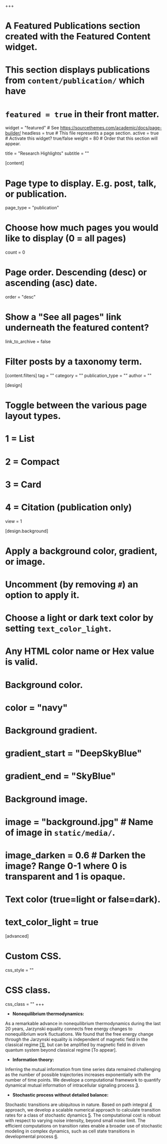 +++
# A Featured Publications section created with the Featured Content widget.
# This section displays publications from `content/publication/` which have
# `featured = true` in their front matter.

widget = "featured"  # See https://sourcethemes.com/academic/docs/page-builder/
headless = true  # This file represents a page section.
active = true  # Activate this widget? true/false
weight = 80  # Order that this section will appear.

title = "Research Highlights"
subtitle = ""

[content]
  # Page type to display. E.g. post, talk, or publication.
  page_type = "publication"
  
  # Choose how much pages you would like to display (0 = all pages)
  count = 0

  # Page order. Descending (desc) or ascending (asc) date.
  order = "desc"

  # Show a "See all pages" link underneath the featured content?
  link_to_archive = false

  # Filter posts by a taxonomy term.
  [content.filters]
    tag = ""
    category = ""
    publication_type = ""
    author = ""
  
[design]
  # Toggle between the various page layout types.
  #   1 = List
  #   2 = Compact
  #   3 = Card
  #   4 = Citation (publication only)
  view = 1
  
[design.background]
  # Apply a background color, gradient, or image.
  #   Uncomment (by removing `#`) an option to apply it.
  #   Choose a light or dark text color by setting `text_color_light`.
  #   Any HTML color name or Hex value is valid.
  
  # Background color.
  # color = "navy"
  
  # Background gradient.
  # gradient_start = "DeepSkyBlue"
  # gradient_end = "SkyBlue"
  
  # Background image.
  # image = "background.jpg"  # Name of image in `static/media/`.
  # image_darken = 0.6  # Darken the image? Range 0-1 where 0 is transparent and 1 is opaque.

  # Text color (true=light or false=dark).
  # text_color_light = true  
  
[advanced]
 # Custom CSS. 
 css_style = ""
 
 # CSS class.
 css_class = ""
+++

* **Nonequilibrium thermodynamics:**

As a remarkable advance in nonequilibrium thermodynamics during the last 20 years, Jarzynski equality connects free energy changes to nonequilibrium work fluctuations. We found that the free energy change through the Jarzynski equality is independent of magnetic field in the classical regime [[1]](https://journals.aps.org/pre/abstract/10.1103/PhysRevE.91.042108), but can be amplified by magnetic field in driven quantum system beyond classical regime [To appear].
  

* **Information theory:**

Inferring the mutual information from time series data remained challenging as the number of possible trajectories increases exponentially with the number of time points. We develope a computational framework to quantify dynamical mutual information of intracellular signaling process [3](https://sites.google.com/view/dmipackage/home).

* **Stochastic process without detailed balance:**

Stochastic transitions are ubiquitous in nature. Based on path integral [4](https://aip.scitation.org/doi/abs/10.1063/1.4890968) approach, we develop a scalable numerical approach to calculate transition rates for a class of stochastic dynamics [5](https://www.nature.com/articles/s41598-017-15889-2). The computational cost is robust with respect to varying noise intensity, beyond small noise limit. The efficient computations on transition rates enable a broader use of stochastic modeling in complex dynamics, such as cell state transitions in developmental process [6](https://www.nature.com/articles/nmeth.4402.pdf?origin=ppub).


